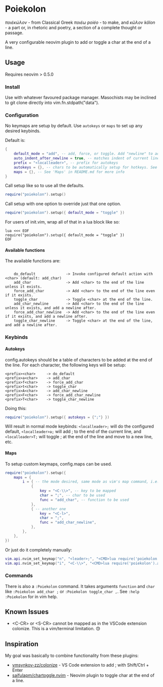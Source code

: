 # Poiekolon

_ποιέκώλον_ - from Classical Greek _ποιέω poiéo_ - to make, and _κῶλον kôlon_ - a part or, in rhetoric and
poetry, a section of a complete thought or passage.

A very configurable neovim plugin to add or toggle a char at the end of a line.

## Usage

Requires neovim > 0.5.0

### Install

Use with whatever favoured package manager. Masochists may be inclined to git clone directly into vim.fn.stdpath("data").

### Configuration

No keymaps are setup by default. Use `autokeys` or `maps` to set up any desired keybinds.

Default is:

<!--{ "lua/poiekolon/config.lua" | match: "M.default\s*?=\s*?(\{[\s\S]*?\n\})" 1 | code: Lua }-->
```Lua
{
    default_mode = "add", -- add, force, or toggle. Add "newline" to add a newline after.
    auto_indent_after_newline = true, -- matches indent of current line
    prefix = "<localleader>", -- prefix for autokeys
    autokeys = {}, -- chars to be automatically setup for hotkeys. See 'Autokeys' in README.md for more info
    maps = {}, -- See 'Maps' in README.md for more info
}
```
<!--{ end }-->

Call setup like so to use all the defaults.

```Lua
require("poiekolon").setup()
```

Call setup with one option to override just that one option.

```Lua
require("poiekolon").setup({ default_mode = "toggle" })
```

For users of init.vim, wrap all of that in a lua block like so:

```vim
lua <<< EOF
require("poiekolon").setup({ default_mode = "toggle" })
EOF
```

#### Available functions

The available functions are:

<!--{ "doc/poiekolon.txt" | match: "Functions\s*?are:\s*?\n>([\s\S]*?\n)<" 1 | code }-->
```

    do_default              -> Invoke configured default action with <char> (default: add_char)
    add_char                -> Add <char> to the end of the line unless it exists.
    force_add_char          -> Add <char> to the end of the line even if it exists.
    toggle_char             -> Toggle <char> at the end of the line.
    add_char_newline        -> Add <char> to the end of the line unless it exists, and add a newline after.
    force_add_char_newline  -> Add <char> to the end of the line even if it exists, and add a newline after.
    toggle_char_newline     -> Toggle <char> at the end of the line, and add a newline after.

```
<!--{ end }-->

### Keybinds

#### Autokeys

config.autokeys should be a table of characters to be added at the end of the line. For each character,
the following keys will be setup:

```
<prefix><char>     -> do_default
<prefix>a<char>    -> add_char
<prefix>f<char>    -> force_add_char
<prefix>t<char>    -> toggle_char
<prefix>A<char>    -> add_char_newline
<prefix>F<char>    -> force_add_char_newline
<prefix>T<char>    -> toggle_char_newline
```

Doing this:

```Lua
require("poiekolon").setup({ autokeys = {";"} })
```

Will result in normal mode keybinds: `<localleader>;` will do the configured default, `<localleader>a;` will add ; to the end of the current line, and `<localleader>T;`
will toggle ; at the end of the line and move to a new line, etc.

#### Maps

To setup custom keymaps, config.maps can be used.

```Lua
require("poiekolon").setup({
    maps = {
        i = { -- the mode desired, same mode as vim's map command, i.e. n = normal, v = visual/select, i = insert
            {
                key = "<C-\\>", -- key to be mapped
                char = ";", -- char to be used
                func = "add_char", -- function to be used
            },
            { -- another one
                key = "<C-l>",
                char = ";",
                func = "add_char_newline",
            },
        },
    },
})
```

Or just do it completely manually:

```Lua
vim.api.nvim_set_keymap("n", "<leader>;", "<CMD>lua require('poiekolon').add_char(';')<CR>", { silent = true, noremap = true })
vim.api.nvim_set_keymap("i", "<C-\\>", "<CMD>lua require('poiekolon').add_char(';')<CR>", { silent = true, noremap = true })
```

### Commands

There is also a `:Poiekolon` command. It takes arguments `function` and `char` like `:Poiekolon add_char ;` or `:Poiekolon toggle_char ,`. See `:help :Poiekolon` for in vim help.

## Known Issues

- \<C-CR\> or \<S-CR\> cannot be mapped as in the VSCode extension colonize. This is a vim/terminal limitation. 😓

## Inspiration

My goal was basically to combine functionality from these plugins:

- [vmsynkov-zz/colonize](https://github.com/vmsynkov-zz/colonize) - VS Code extension to add ; with Shift/Ctrl + Enter
- [saifulapm/chartoggle.nvim](https://github.com/saifulapm/chartoggle.nvim) - Neovim plugin to toggle char at the end of
  a line.
